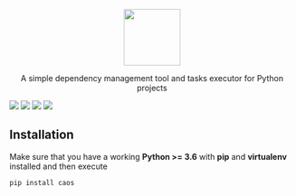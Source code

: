<p align="center">
    <a href="https://github.com/caotic-co/caos" target="_blank">
        <img src="https://github.com/caotic-co/caos/blob/master/caos/img/caos.png" height="100px">
    </a>
    <br>
</p>
<p align="center">A simple dependency management tool and tasks executor for Python projects</p> 

[![](https://img.shields.io/pypi/v/caos)](https://pypi.org/project/caos/)
[![](https://img.shields.io/pypi/dm/caos)](https://pypi.org/project/caos/)
[![](https://img.shields.io/github/license/caotic-co/caos)](https://raw.githubusercontent.com/caotic-co/caos/master/LICENSE)
[![](https://img.shields.io/circleci/build/github/caotic-co/caos/master?token=e824c21be60f20bf89d42a743fd56cff55bf20fc)](https://app.circleci.com/pipelines/github/caotic-co/caos)

Installation
------------
Make sure that you have a working **Python >= 3.6** with **pip** and **virtualenv** installed and then execute   
~~~
pip install caos
~~~

